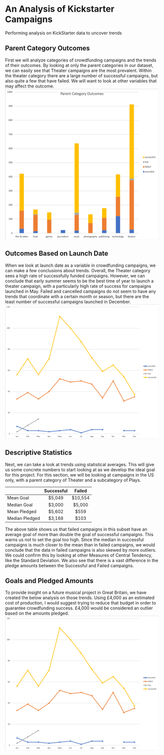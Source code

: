 # An Analysis of Kickstarter Campaigns
Performing analysis on KickStarter data to uncover trends
## Parent Category Outcomes
First we will analyze categories of crowdfunding campaigns and the trends of their outcomes.  By looking at only the parent categories in our dataset, we can easily see that Theater campaigns are the most prevalent.  Within the theater category there are a large number of successful campaigns, but also quite a few that have failed.  We will want to look at other variables that may affect the outcome.
![parentcategorygraph](https://github.com/alysonrussell/kickstarter-analysis/blob/master/Chart_Parent%20Category%20Outcomes.png)
## Outcomes Based on Launch Date
When we look at launch date as a variable in crowdfunding campaigns, we can make a few conclusions about trends.  Overall, the Theater category sees a high rate of successfully funded campaigns.  However, we can conclude that early summer seems to be the best time of year to launch a theater campaign, with a particularly high rate of success for campaigns launched in May.  Failed and cancelled campaigns do not seem to have any trends that coordinate with a certain month or season, but there are the least number of successful campaigns launched in December.
![launchdategraph](https://github.com/alysonrussell/kickstarter-analysis/blob/master/launchdategraph.png)
## Descriptive Statistics
Next, we can take a look at trends using statistical averages.  This will give us some concrete numbers to start looking at as we develop the ideal goal for this project.  For this section, we will be looking at campaigns in the US only, with a parent category of Theater and a subcategory of Plays.

|                            | Successful | Failed  |
|:----------------------------|:------------:|:---------:|
| Mean Goal                  | $5,049     | $10,554 |
| Median Goal                | $3,000     | $5,000  |
| Mean Pledged | $5,602     | $559 |
| Median Pledged     | $3,168     | $103 |

The above table shows us that failed campaigns in this subset have an average goal of more than double the goal of successful campaigns.  This warns us not to set the goal too high.  Since the median in successful campaigns is much closer to the mean than in failed campaigns, we would conclude that the data in failed campaigns is also skewed by more outliers.  We could confirm this by looking at other Measures of Central Tendency, like the Standard Deviation.  We also see that there is a vast difference in the pledge amounts between the Successful and Failed campaigns.
## Goals and Pledged Amounts
To provide insight on a future musical project in Great Britain, we have created the below analysis on those trends.  Using £4,000 as an estimated cost of production, I would suggest trying to reduce that budget in order to guarantee crowdfunding success.  £4,000 would be considered an outlier based on the amounts pledged.
![boxandwhisker](https://github.com/alysonrussell/kickstarter-analysis/blob/master/launchdategraph.png)
